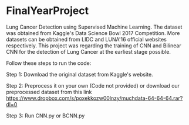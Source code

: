 # FinalYearProject
Lung Cancer Detection using Supervised Machine Learning. The dataset was obtained from Kaggle's Data Science Bowl 2017 Competition. More datasets can be obtained from LIDC and LUNA'16 official websites respectively.
This project was regarding the training of CNN and Bilinear CNN for the detection of Lung Cancer at the earliest stage possible.

Follow these steps to run the code:

Step 1: Download the original dataset from Kaggle's website.

Step 2: Preprocess it on your own (Code not provided) or download our preprocessed dataset from this link https://www.dropbox.com/s/poxekkozw00lnzy/muchdata-64-64-64.rar?dl=0

Step 3: Run CNN.py or BCNN.py
